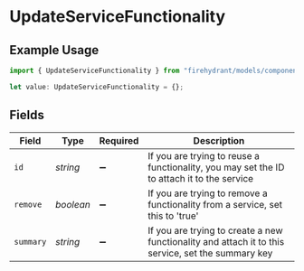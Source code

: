 # UpdateServiceFunctionality

## Example Usage

```typescript
import { UpdateServiceFunctionality } from "firehydrant/models/components";

let value: UpdateServiceFunctionality = {};
```

## Fields

| Field                                                                                              | Type                                                                                               | Required                                                                                           | Description                                                                                        |
| -------------------------------------------------------------------------------------------------- | -------------------------------------------------------------------------------------------------- | -------------------------------------------------------------------------------------------------- | -------------------------------------------------------------------------------------------------- |
| `id`                                                                                               | *string*                                                                                           | :heavy_minus_sign:                                                                                 | If you are trying to reuse a functionality, you may set the ID to attach it to the service         |
| `remove`                                                                                           | *boolean*                                                                                          | :heavy_minus_sign:                                                                                 | If you are trying to remove a functionality from a service, set this to 'true'                     |
| `summary`                                                                                          | *string*                                                                                           | :heavy_minus_sign:                                                                                 | If you are trying to create a new functionality and attach it to this service, set the summary key |